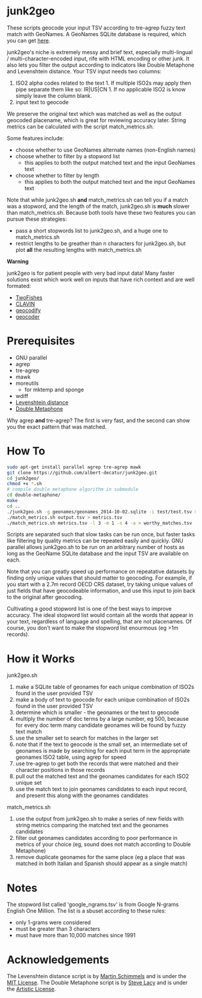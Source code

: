 junk2geo
========

These scripts geocode your input TSV according to tre-agrep fuzzy text match with GeoNames.
A GeoNames SQLite database is required, which you can get [here](https://github.com/albert-decatur/geonames2sqlite.git).

junk2geo's niche is extremely messy and brief text, especially multi-lingual / multi-character-encoded input, rife with HTML encoding or other junk.
It also lets you filter the output according to indicators like Double Metaphone and Levenshtein distance.
Your TSV input needs two columns: 

  1. ISO2 alpha codes related to the text
    1. If multiple ISO2s may apply then pipe separate them like so: IR|US|CN
    1. If no applicable ISO2 is know simply leave the column blank.
  2. input text to geocode

We preserve the original text which was matched as well as the output geocoded placename, which is great for reviewing accuracy later.
String metrics can be calculated with the script match_metrics.sh.

Some features include:

* choose whether to use GeoNames alternate names (non-English names)
* choose whether to filter by a stopword list
  * this applies to both the output matched text and the input GeoNames text
* choose whether to filter by length
  * this applies to both the output matched text and the input GeoNames text

Note that while junk2geo.sh **and** match_metrics.sh can tell you if a match was a stopword, 
and the length of the match, junk2geo.sh is **much** slower than match_metrics.sh.
Because both tools have these two features you can pursue these strategies:

* pass a short stopwords list to junk2geo.sh, and a huge one to match_metrics.sh
* restrict lengths to be greather than n characters for junk2geo.sh, but plot **all** the resulting lengths with match_metrics.sh

**Warning**

junk2geo is for patient people with very bad input data!
Many faster solutions exist which work well on inputs that have rich context and are well formated:

* [TwoFishes](https://github.com/foursquare/twofishes)
* [CLAVIN](https://github.com/Berico-Technologies/CLAVIN)
* [geocodify](https://github.com/tmcw/geocodify)
* [geocoder](https://github.com/alexreisner/geocoder)


Prerequisites
=============

* GNU parallel
* agrep
* tre-agrep
* mawk
* moreutils
  * for mktemp and sponge
* wdiff
* [Levenshtein distance](https://github.com/albert-decatur/as-seen-online/blob/master/levenshtein.py) 
* [Double Metaphone](https://github.com/slacy/double-metaphone)

Why agrep **and** tre-agrep?  The first is very fast, and the second can show you the exact pattern that was matched.

How To
======

```bash
sudo apt-get install parallel agrep tre-agrep mawk
git clone https://github.com/albert-decatur/junk2geo.git
cd junk2geo/
chmod +x *.sh
# compile double metaphone algorithm in submodule
cd double-metaphone/
make
cd ..
./junk2geo.sh -g geonames/geonames_2014-10-02.sqlite -i test/test.tsv > output.tsv
./match_metrics.sh output.tsv > metrics.tsv
./match_metrics.sh metrics.tsv -l 3 -m 1 -s 4 -a > worthy_matches.tsv
```

Scripts are separated such that slow tasks can be run once, but faster tasks like filtering by quality metrics can be repeated easily and quickly.
GNU parallel allows junk2geo.sh to be run on an arbitrary number of hosts as long as the GeoName SQLite database and the input TSV are available on each.

Note that you can greatly speed up performance on repeatative datasets by finding only unique values that should matter to geocoding.
For example, if you start with a 2.7m record OECD CRS dataset, try taking unique values of just fields that have geocodeable information, and use this input to join back to the original after geocoding.

Cultivating a good stopword list is one of the best ways to improve accuracy.
The ideal stopword list would contain all the words that appear in your text, regardless of language and spelling, that are not placenames.
Of course, you don't want to make the stopword list enourmous (eg >1m records).

How it Works
============

junk2geo.sh

1. make a SQLite table of geonames for each unique combination of ISO2s found in the user provided TSV
2. make a body of text to geocode for each unique combination of ISO2s found in the user provided TSV
3. determine which is smaller - the geonames or the text to geocode
  1. multiply the number of doc terms by a large number, eg 500, because for every doc term many candidate geonames will be found by fuzzy text match
4. use the smaller set to search for matches in the larger set
  4. note that if the text to geocode is the small set, an intermediate set of geonames is made by searching for each input term in the appropriate geonames ISO2 table, using agrep for speed
5. use tre-agrep to get both the records that were matched and their character positions in those records
6. pull out the matched text and the geonames candidates for each ISO2 unique set
7. use the match text to join geonames candidates to each input record, and present this along with the geonames candidates

match_metrics.sh

1. use the output from junk2geo.sh to make a series of new fields with string metrics comparing the matched text and the geonames candidates
2. filter out geonames candidates according to poor performance in metrics of your choice (eg, sound does not match according to Double Metaphone)
3. remove duplicate geonames for the same place (eg a place that was matched in both Italian and Spanish should appear as a single match)

Notes
=====

The stopword list called 'google_ngrams.tsv'
is from Google N-grams English One Million.
The list is a sbuset according to these rules:

* only 1-grams were considered
* must be greater than 3 characters
* must have more than 10,000 matches since 1991

Acknowledgements
================

The Levenshtein distance script is by [Martin Schimmels](http://code.activestate.com/recipes/576874-levenshtein-distance/) and is under the [MIT License](http://opensource.org/licenses/MIT).
The Double Metaphone script is by [Steve Lacy](https://github.com/slacy/double-metaphone) and is under the [Artistic License](http://dev.perl.org/licenses/artistic.html).
